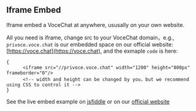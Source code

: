 ## Iframe Embed

Iframe embed a VoceChat at anywhere, ususally on your own website.

All you need is iframe, change src to your VoceChat domain，e.g., `privoce.voce.chat` is our embedded space on our official website: [https://voce.chat](https://voce.chat), and the exmaple `code` is here:


```
{
      <iframe src="//privoce.voce.chat" width="1200" height="800px" frameborder="0"/>
      <!-- width and height can be changed by you，but we recommend using CSS to control it -->
}
```

See the live embed example on [jsfiddle](https://jsfiddle.net/ao9rqed1/) or on our [official website](https://voce.chat/)
